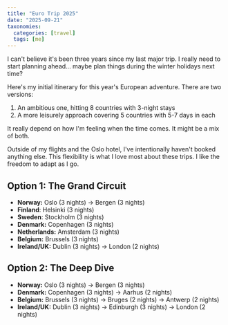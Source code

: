 ```yaml
---
title: "Euro Trip 2025"
date: "2025-09-21"
taxonomies:
  categories: [travel]
  tags: [me]
---
```


I can't believe it's been three years since my last major trip. I really need to start planning ahead... maybe plan things during the winter holidays next time?

Here's my initial itinerary for this year's European adventure. There are two versions:
1. An ambitious one, hitting 8 countries with 3-night stays
2. A more leisurely approach covering 5 countries with 5-7 days in each

It really depend on how I'm feeling when the time comes. It might be a mix of both.

Outside of my flights and the Oslo hotel, I've intentionally haven't booked anything else. This flexibility is what I love most about these trips. I like the freedom to adapt as I go.

## Option 1: The Grand Circuit

- **Norway:** Oslo (3 nights) → Bergen (3 nights)
- **Finland**: Helsinki (3 nights)
- **Sweden**: Stockholm (3 nights)
- **Denmark:** Copenhagen (3 nights)
- **Netherlands:** Amsterdam (3 nights)
- **Belgium:** Brussels (3 nights)
- **Ireland/UK:** Dublin (3 nights) → London (2 nights)

## Option 2: The Deep Dive

- **Norway:** Oslo (3 nights) → Bergen (3 nights)
- **Denmark:** Copenhagen (3 nights) → Aarhus (2 nights)
- **Belgium:** Brussels (3 nights) → Bruges (2 nights) → Antwerp (2 nights)
- **Ireland/UK:** Dublin (3 nights) → Edinburgh (3 nights) → London (2 nights)
